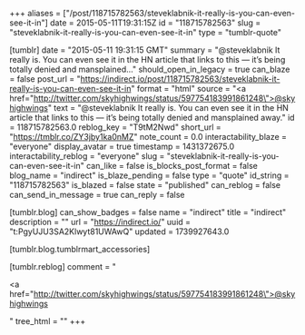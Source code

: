 +++
aliases = ["/post/118715782563/steveklabnik-it-really-is-you-can-even-see-it-in"]
date = 2015-05-11T19:31:15Z
id = "118715782563"
slug = "steveklabnik-it-really-is-you-can-even-see-it-in"
type = "tumblr-quote"

[tumblr]
date = "2015-05-11 19:31:15 GMT"
summary = "@steveklabnik It really is. You can even see it in the HN article that links to this — it’s being totally denied and mansplained..."
should_open_in_legacy = true
can_blaze = false
post_url = "https://indirect.io/post/118715782563/steveklabnik-it-really-is-you-can-even-see-it-in"
format = "html"
source = "<a href=\"http://twitter.com/skyhighwings/status/597754183991861248\">@skyhighwings</a>"
text = "@steveklabnik It really is. You can even see it in the HN article that links to this — it&rsquo;s being totally denied and mansplained away."
id = 118715782563.0
reblog_key = "T9tM2Nwd"
short_url = "https://tmblr.co/ZY3jby1ka0nMZ"
note_count = 0.0
interactability_blaze = "everyone"
display_avatar = true
timestamp = 1431372675.0
interactability_reblog = "everyone"
slug = "steveklabnik-it-really-is-you-can-even-see-it-in"
can_like = false
is_blocks_post_format = false
blog_name = "indirect"
is_blaze_pending = false
type = "quote"
id_string = "118715782563"
is_blazed = false
state = "published"
can_reblog = false
can_send_in_message = true
can_reply = false

[tumblr.blog]
can_show_badges = false
name = "indirect"
title = "indirect"
description = ""
url = "https://indirect.io/"
uuid = "t:PgyUJU3SA2Klwyt81UWAwQ"
updated = 1739927643.0

[tumblr.blog.tumblrmart_accessories]

[tumblr.reblog]
comment = "<p><a href=\"http://twitter.com/skyhighwings/status/597754183991861248\">@skyhighwings</a></p>"
tree_html = ""
+++
